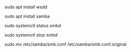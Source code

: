 sudo apt install wsdd

sudo apt install samba

sudo systemctl status smbd

sudo systemctl stop smbd

sudo mv /etc/samba/smb.conf /etc/samba/smb.conf.original
